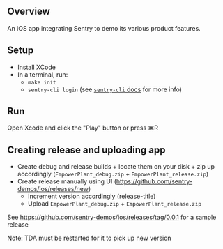 ## Overview

An iOS app integrating Sentry to demo its various product features.

## Setup
- Install XCode
- In a terminal, run: 
    - `make init`
    - `sentry-cli login` (see [`sentry-cli` docs](https://docs.sentry.io/product/cli/) for more info)

## Run
Open Xcode and click the "Play" button or press ⌘R 

## Creating release and uploading app

- Create debug and release builds + locate them on your disk + zip up accordingly (`EmpowerPlant_debug.zip` + `EmpowerPlant_release.zip`)
- Create release manually using UI (https://github.com/sentry-demos/ios/releases/new)
    - Increment version accordingly (release-title)
    - Upload `EmpowerPlant_debug.zip` + `EmpowerPlant_release.zip`

See https://github.com/sentry-demos/ios/releases/tag/0.0.1 for a sample release

Note: TDA must be restarted for it to pick up new version
